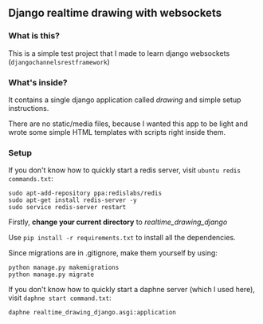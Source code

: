 ## Django realtime drawing with websockets
### What is this?
This is a simple test project that I made to learn django websockets (`djangochannelsrestframework`)
### What's inside?
It contains a single django application called _drawing_ and simple setup instructions.

There are no static/media files, because I wanted this app to be light and wrote some simple HTML templates with scripts right inside them.
### Setup
If you don't know how to quickly start a redis server, visit `ubuntu redis commands.txt`:
```commandline
sudo apt-add-repository ppa:redislabs/redis
sudo apt-get install redis-server -y
sudo service redis-server restart
```

Firstly, **change your current directory** to *realtime_drawing_django*

Use `pip install -r requirements.txt` to install all the dependencies.

Since migrations are in .gitignore, make them yourself by using:
```commandline
python manage.py makemigrations
python manage.py migrate
```

If you don't know how to quickly start a daphne server (which I used here), visit `daphne start command.txt`:
```commandline
daphne realtime_drawing_django.asgi:application
```